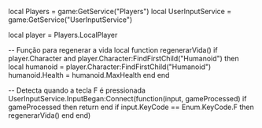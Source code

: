 local Players = game:GetService("Players")
local UserInputService = game:GetService("UserInputService")

local player = Players.LocalPlayer

-- Função para regenerar a vida
local function regenerarVida()
	if player.Character and player.Character:FindFirstChild("Humanoid") then
		local humanoid = player.Character:FindFirstChild("Humanoid")
		humanoid.Health = humanoid.MaxHealth
	end
end

-- Detecta quando a tecla F é pressionada
UserInputService.InputBegan:Connect(function(input, gameProcessed)
	if gameProcessed then return end
	if input.KeyCode == Enum.KeyCode.F then
		regenerarVida()
	end
end)
